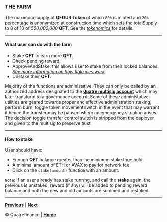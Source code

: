 ### THE FARM

The maximum supply of **QFOUR Token** of which `80%` is minted and `20%` percentage is anonymized at construction time which sets the totalSupply to 8 of 10 of _500,000,000_ **QFT**. See the _[tokenomics]()_ for details.

------------------------------

#### What user can do with the farm

- Stake **QFT** to earn more **QFT**.
- Check pending reward.
- ApproveAndStake: this allows user to stake from their locked balances. _[See more information on how balances work]()_
- Unstake their **QFT**.

Majority of the functions are administative. They can only be called by an authorized address designated to the **[Quatre multisig account]()** which may later transform to a governance account. Some of these administative utilities are geared towards proper and effective administration staking, perform burn, toggle token movement switch in the event that may warrant it hence the transfer may be paused where an emergency situation arises. The decision toggle transfer control switch is stripped from the deployer and given to the multisig to preserve trust. 

--------------------------

#### How to stake

User should have: 
- Enough **QFT** balance greater than the minimum stake threshold.
- A minimal amount of ETH or AVAX to pay for network fee.
- Click on the `stake(amount)` function with an amount.

`Note`: If an user already has stake running, and call the **stake** again, the previous is unstaked, reward (if any) will be added to pending reward balance and both the new and old amounts are summed and restaked.

----------------
**[Previous]()** | **[Next]()**

:copyright: Quatrefinance | **[Home](https://github.com/Quatre-Finance/Q-paper#concept-overview)**